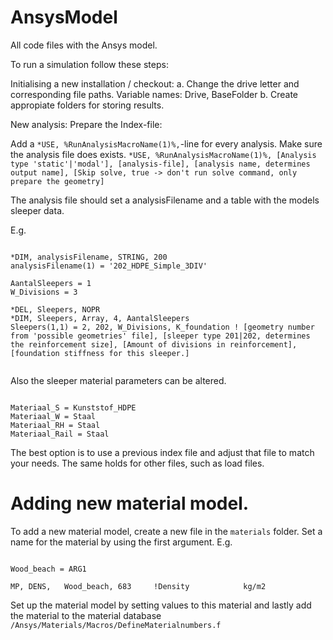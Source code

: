 # AnsysModel
All code files with the Ansys model.

To run a simulation follow these steps:

Initialising a new installation / checkout:
a. Change the drive letter and corresponding file paths.
   Variable names: Drive, BaseFolder
b. Create appropiate folders for storing results.

New analysis:
Prepare the Index-file:

Add a `*USE, %RunAnalysisMacroName(1)%,`-line for every analysis. Make sure the analysis file does exists.
`*USE, %RunAnalysisMacroName(1)%, [Analysis type 'static'|'modal'], [analysis-file], [analysis name, determines output name], [Skip solve, true -> don't run solve command, only prepare the geometry]`

The analysis file should set a analysisFilename and a table with the models sleeper data.

E.g.
<pre><code>
*DIM, analysisFilename, STRING, 200
analysisFilename(1) = '202_HDPE_Simple_3DIV'

AantalSleepers = 1
W_Divisions = 3

*DEL, Sleepers, NOPR
*DIM, Sleepers, Array, 4, AantalSleepers
Sleepers(1,1) = 2, 202, W_Divisions, K_foundation ! [geometry number from 'possible geometries' file], [sleeper type 201|202, determines the reinforcement size], [Amount of divisions in reinforcement], [foundation stiffness for this sleeper.]

</code></pre>

Also the sleeper material parameters can be altered.

<pre><code>
Materiaal_S = Kunststof_HDPE
Materiaal_W = Staal
Materiaal_RH = Staal
Materiaal_Rail = Staal
</code></pre>

The best option is to use a previous index file and adjust that file to match your needs. The same holds for other files, such as load files.

# Adding new material model.
To add a new material model, create a new file in the `materials` folder. Set a name for the material by using the first argument. E.g.
<pre><code>
Wood_beach = ARG1

MP,	DENS,	Wood_beach,	683  	!Density			kg/m2
</code></pre>
Set up the material model by setting values to this material and lastly add the material to the material database `/Ansys/Materials/Macros/DefineMaterialnumbers.f`



